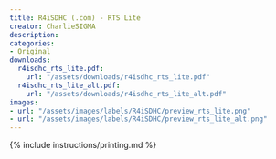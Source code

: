 ```yaml
---
title: R4iSDHC (.com) - RTS Lite
creator: CharlieSIGMA
description:
categories:
- Original
downloads:
  r4isdhc_rts_lite.pdf:
    url: "/assets/downloads/r4isdhc_rts_lite.pdf"
  r4isdhc_rts_lite_alt.pdf:
    url: "/assets/downloads/r4isdhc_rts_lite_alt.pdf"
images:
- url: "/assets/images/labels/R4iSDHC/preview_rts_lite.png"
- url: "/assets/images/labels/R4iSDHC/preview_rts_lite_alt.png"
---
```


{% include instructions/printing.md %}